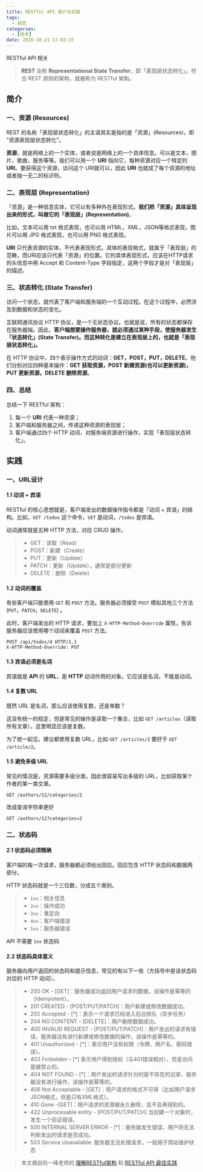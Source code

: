 ```yaml
---
title: RESTful API 简介与实践
tags:
  - 规范
categories:
  - [技术]
date: 2020-10-21 17:02:37
---
```



RESTful API 相关

<!-- more -->

> **REST** 全称 **Representational State Transfer**，即「表现层状态转化」。符合 REST 原则的架构，就被称为 RESTful 架构。

## 简介

### 一、资源 (Resources)

REST 的名称「表现层状态转化」的主语其实是指的是「资源」(Resources)，即 "资源表现层状态转化"。

**资源**，就是网络上的一个实体，或者说是网络上的一个具体信息。可以是文本，图片，歌曲，服务等等。我们可以用一个 **URI** 指向它，每种资源对应一个特定的 **URI**。要获得这个资源，访问这个 URI就可以，因此 **URI** 也就成了每个资源的地址或者独一无二的标识符。

### 二、表现层 (Representation)

「资源」是一种信息实体，它可以有多种外在表现形式。**我们把「资源」具体呈现出来的形式，叫做它的「表现层」(Representation)**。

比如，文本可以用 txt 格式表现，也可以用 HTML，XML，JSON等格式表现，图片可以用 JPG 格式表现，也可以用 PNG 格式表现。

**URI** 只代表资源的实体，不代表表现形式。具体的表现格式，就属于「表现层」的范畴，而URI应该只代表「资源」的位置。它的具体表现形式，应该在HTTP请求的头信息中用 Accept 和 Content-Type 字段指定，这两个字段才是对「表现层」的描述。

### 三、状态转化 (State Transfer)

访问一个状态，就代表了客户端和服务端的一个互动过程。在这个过程中，必然涉及到数据和状态的变化。

互联网通讯协议 HTTP 协议，是一个无状态协议。也就是说，所有的状态都保存在服务器端。因此，**客户端想要操作服务器，就必须通过某种手段，使服务器发生「状态转化」(State Transfer)。而这种转化是建立在表现层上的，也就是「表现层状态转化」。**

在 HTTP 协议中，四个表示操作方式的动词：**GET，POST，PUT，DELETE**。他们分别对应四种基本操作：**GET 获取资源，POST 新建资源(也可以更新资源)，PUT 更新资源，DELETE 删除资源**。

### 四、总结

总结一下 RESTful 架构：

1. 每一个 **URI** 代表一种资源；
2. 客户端和服务器之间，传递这种资源的表现层；
3. 客户端通过四个 HTTP 动词，对服务端资源进行操作，实现「表现层状态转化」。

## 实践

### 一、URL设计

#### 1.1 动词 + 宾语

RESTful 的核心思想就是，客户端发出的数据操作指令都是「动词 + 宾语」的结构。比如，`GET /todos` 这个命令，`GET` 是动词，`/todos` 是宾语。

动词通常就是五种 HTTP 方法，对应 CRUD 操作。

> - GET：读取（Read）
> - POST：新建（Create）
> - PUT：更新（Update）
> - PATCH：更新（Update），通常是部分更新
> - DELETE：删除（Delete）

#### 1.2 动词的覆盖

有些客户端只能使用 `GET` 和 `POST` 方法。服务器必须接受 `POST` 模拟其他三个方法(`PUT`，`PATCH`，`DELETE`) 。

此时，客户端发出的 HTTP 请求，要加上 `X-HTTP-Method-Override` 属性，告诉服务器应该使用哪个动词来覆盖 `POST` 方法。

```
POST /api/todos/4 HTTP/1.1
X-HTTP-Method-Override: PUT
```

#### 1.3 宾语必须是名词

宾语就是 **API** 的 **URL**，是 **HTTP** 动词作用的对象。它应该是名词，不能是动词。

#### 1.4 复数 URL

既然 URL 是名词，那么应该使用复数，还是单数？

这没有统一的规定，但是常见的操作是读取一个集合，比如 `GET /articles`（读取所有文章），这里明显应该是复数。

为了统一起见，建议都使用复数 URL，比如 `GET /articles/2` 要好于 `GET /article/2`。

#### 1.5 避免多级 URL

常见的情况是，资源需要多级分类，因此很容易写出多级的 URL，比如获取某个作者的某一类文章。

```http
GET /authors/12/categories/2
```

改成查询字符串更好

```http
GET /authors/12?categories=2
```

### 二、状态码

#### 2.1 状态码必须精确

客户端的每一次请求，服务器都必须给出回应。回应包含 HTTP 状态码和数据两部分。

HTTP 状态码就是一个三位数，分成五个类别。

> - `1xx`：相关信息
> - `2xx`：操作成功
> - `3xx`：重定向
> - `4xx`：客户端错误
> - `5xx`：服务器错误

API 不需要 `1xx` 状态码

#### 2.2 状态码具体意义

服务器向用户返回的状态码和提示信息，常见的有以下一些（方括号中是该状态码对应的 HTTP 动词）。

> - 200 OK - [GET]：服务器成功返回用户请求的数据，该操作是幂等的（Idempotent）。
> - 201 CREATED - [POST/PUT/PATCH]：用户新建或修改数据成功。
> - 202 Accepted - [*]：表示一个请求已经进入后台排队（异步任务）
> - 204 NO CONTENT - [DELETE]：用户删除数据成功。
> - 400 INVALID REQUEST - [POST/PUT/PATCH]：用户发出的请求有错误，服务器没有进行新建或修改数据的操作，该操作是幂等的。
> - 401 Unauthorized - [*]：表示用户没有权限（令牌、用户名、密码错误）。
> - 403 Forbidden - [*] 表示用户得到授权（与401错误相对），但是访问是被禁止的。
> - 404 NOT FOUND - [*]：用户发出的请求针对的是不存在的记录，服务器没有进行操作，该操作是幂等的。
> - 406 Not Acceptable - [GET]：用户请求的格式不可得（比如用户请求JSON格式，但是只有XML格式）。
> - 410 Gone -[GET]：用户请求的资源被永久删除，且不会再得到的。
> - 422 Unprocesable entity - [POST/PUT/PATCH] 当创建一个对象时，发生一个验证错误。
> - 500 INTERNAL SERVER ERROR - [*]：服务器发生错误，用户将无法判断发出的请求是否成功。
> - 503 Service Unavailable: 服务器无法处理请求，一般用于网站维护状态

> 本文摘自阮一峰老师的 [理解RESTful架构](http://www.ruanyifeng.com/blog/2011/09/restful.html) 和 [RESTful API 最佳实践](http://www.ruanyifeng.com/blog/2014/05/restful_api.html)

